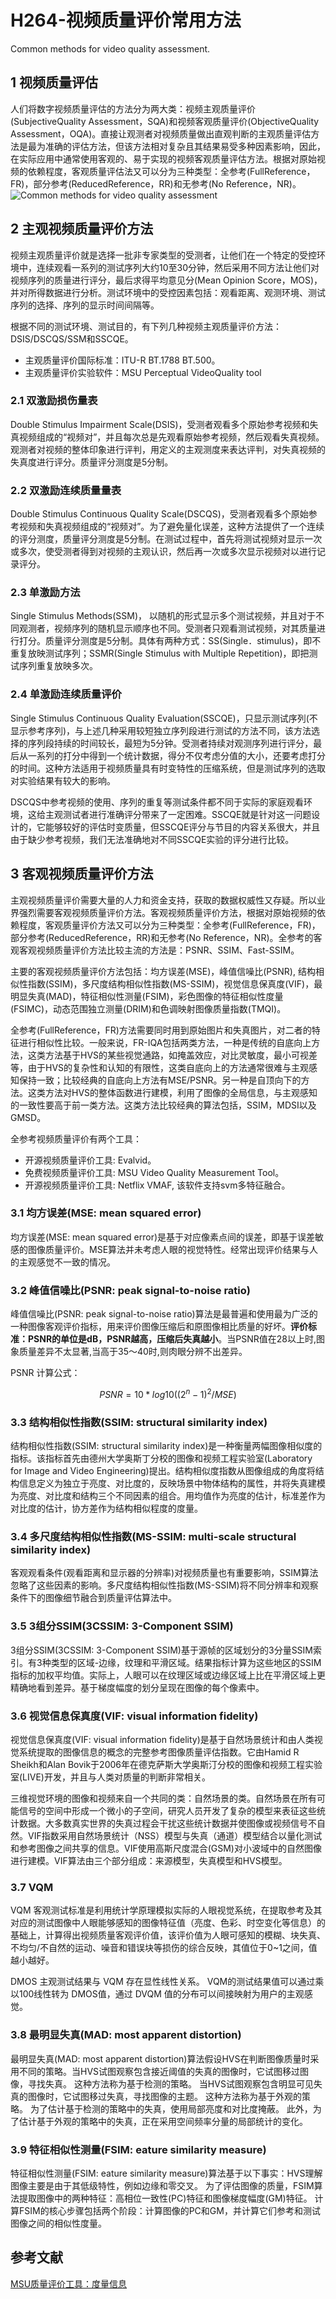 # H264-视频质量评价常用方法

Common methods for video quality assessment.

## 1 视频质量评估

人们将数字视频质量评估的方法分为两大类：视频主观质量评价(SubjectiveQuality Assessment，SQA)和视频客观质量评价(ObjectiveQuality Assessment，OQA)。直接让观测者对视频质量做出直观判断的主观质量评估方法是最为准确的评估方法，但该方法相对复杂且其结果易受多种因素影响，因此，在实际应用中通常使用客观的、易于实现的视频客观质量评估方法。根据对原始视频的依赖程度，客观质量评估法又可以分为三种类型：全参考(FullReference，FR)，部分参考(ReducedReference，RR)和无参考(No Reference，NR)。
![Common methods for video quality assessment](./images/methods-for-vqa.png)

## 2 主观视频质量评价方法

视频主观质量评价就是选择一批非专家类型的受测者，让他们在一个特定的受控环境中，连续观看一系列的测试序列大约10至30分钟，然后采用不同方法让他们对视频序列的质量进行评分，最后求得平均意见分(Mean Opinion Score，MOS)，并对所得数据进行分析。测试环境中的受控因素包括：观看距离、观测环境、测试序列的选择、序列的显示时间间隔等。

根据不同的测试环境、测试目的，有下列几种视频主观质量评价方法：DSIS/DSCQS/SSM和SSCQE。

- 主观质量评价国际标准：ITU-R BT.1788 BT.500。
- 主观质量评价实验软件：MSU Perceptual VideoQuality tool

### 2.1 双激励损伤量表

Double Stimulus Impairment Scale(DSIS)，受测者观看多个原始参考视频和失真视频组成的“视频对”，并且每次总是先观看原始参考视频，然后观看失真视频。观测者对视频的整体印象进行评判，用定义的主观测度来表达评判，对失真视频的失真度进行评分。质量评分测度是5分制。

### 2.2 双激励连续质量量表

Double Stimulus Continuous Quality Scale(DSCQS)，受测者观看多个原始参考视频和失真视频组成的“视频对”。为了避免量化误差，这种方法提供了一个连续的评分测度，质量评分测度是5分制。在测试过程中，首先将测试视频对显示一次或多次，使受测者得到对视频的主观认识，然后再一次或多次显示视频对以进行记录评分。

### 2.3 单激励方法

Single Stimulus Methods(SSM)， 以随机的形式显示多个测试视频，并且对于不同观测者，视频序列的随机显示顺序也不同。受测者只观看测试视频，对其质量进行打分。质量评分测度是5分制。具体有两种方式：SS(Single．stimulus)，即不重复放映测试序列；SSMR(Single Stimulus with Multiple Repetition)，即把测试序列重复放映多次。

### 2.4 单激励连续质量评价

Single Stimulus Continuous Quality Evaluation(SSCQE)，只显示测试序列(不显示参考序列)，与上述几种采用较短独立序列段进行测试的方法不同，该方法选择的序列段持续的时间较长，最短为5分钟。受测者持续对观测序列进行评分，最后从一系列的打分中得到一个统计数据，得分不仅考虑分值的大小，还要考虑打分的时间。这种方法适用于视频质量具有时变特性的压缩系统，但是测试序列的选取对实验结果有较大的影响。

DSCQS中参考视频的使用、序列的重复等测试条件都不同于实际的家庭观看环境，这给主观测试者进行准确评分带来了一定困难。SSCQE就是针对这一问题设计的，它能够较好的评估时变质量，但SSCQE评分与节目的内容关系很大，并且由于缺少参考视频，我们无法准确地对不同SSCQE实验的评分进行比较。

## 3 客观视频质量评价方法

主观视频质量评价需要大量的人力和资金支持，获取的数据权威性又存疑。所以业界强烈需要客观视频质量评价方法。客观视频质量评价方法，根据对原始视频的依赖程度，客观质量评价方法又可以分为三种类型：全参考(FullReference，FR)，部分参考(ReducedReference，RR)和无参考(No Reference，NR)。全参考的客观客观视频质量评价方法比较主流的方法是：PSNR、SSIM、Fast-SSIM。

主要的客观视频质量评价方法包括：均方误差(MSE)，峰值信噪比(PSNR), 结构相似性指数(SSIM)，多尺度结构相似性指数(MS-SSIM)，视觉信息保真度(VIF)，最明显失真(MAD)，特征相似性测量(FSIM)，彩色图像的特征相似性度量(FSIMC)，动态范围独立测量(DRIM)和色调映射图像质量指数(TMQI)。

全参考(FullReference，FR)方法需要同时用到原始图片和失真图片，对二者的特征进行相似性比较。一般来说，FR-IQA包括两类方法，一种是传统的自底向上方法，这类方法基于HVS的某些视觉通路，如掩盖效应，对比灵敏度，最小可视差等，由于HVS的复杂性和认知的有限性，这类自底向上的方法通常很难与主观感知保持一致；比较经典的自底向上方法有MSE/PSNR。另一种是自顶向下的方法。这类方法对HVS的整体函数进行建模，利用了图像的全局信息，与主观感知的一致性要高于前一类方法。这类方法比较经典的算法包括，SSIM，MDSI以及GMSD。

全参考视频质量评价有两个工具：

- 开源视频质量评价工具: Evalvid。
- 免费视频质量评价工具: MSU Video Quality Measurement Tool。
- 开源视频质量评价工具: Netflix VMAF, 该软件支持svm多特征融合。

### 3.1 均方误差(MSE: mean squared error)

均方误差(MSE: mean squared error)是基于对应像素点间的误差，即基于误差敏感的图像质量评价。MSE算法并未考虑人眼的视觉特性。经常出现评价结果与人的主观感觉不一致的情况。

### 3.2 峰值信噪比(PSNR: peak signal-to-noise ratio)

峰值信噪比(PSNR: peak signal-to-noise ratio)算法是最普遍和使用最为广泛的一种图像客观评价指标，用来评价图像压缩后和原图像相比质量的好坏。**评价标准：PSNR的单位是dB，PSNR越高，压缩后失真越小**。当PSNR值在28以上时,图象质量差异不太显著,当高于35～40时,则肉眼分辨不出差异。

PSNR 计算公式：

```math
 PSNR=10*log10((2^n-1)^2/MSE)
```

### 3.3 结构相似性指数(SSIM: structural similarity index)

结构相似性指数(SSIM: structural similarity index)是一种衡量两幅图像相似度的指标。该指标首先由德州大学奥斯丁分校的图像和视频工程实验室(Laboratory for Image and Video Engineering)提出。结构相似度指数从图像组成的角度将结构信息定义为独立于亮度、对比度的，反映场景中物体结构的属性，并将失真建模为亮度、对比度和结构三个不同因素的组合。用均值作为亮度的估计，标准差作为对比度的估计，协方差作为结构相似程度的度量。

### 3.4 多尺度结构相似性指数(MS-SSIM: multi-scale structural similarity index)

客观观看条件(观看距离和显示器的分辨率)对视频质量也有重要影响，SSIM算法忽略了这些因素的影响。多尺度结构相似性指数(MS-SSIM)将不同分辨率和观察条件下的图像细节融合到质量评估算法中。

### 3.5 3组分SSIM(3CSSIM: 3-Component SSIM)

3组分SSIM(3CSSIM: 3-Component SSIM)基于源帧的区域划分的3分量SSIM索引。有3种类型的区域-边缘，纹理和平滑区域。结果指标计算为这些地区的SSIM指标的加权平均值。实际上，人眼可以在纹理区域或边缘区域上比在平滑区域上更精确地看到差异。基于梯度幅度的划分呈现在图像的每个像素中。

### 3.6 视觉信息保真度(VIF: visual information fidelity)

视觉信息保真度(VIF: visual information fidelity)是基于自然场景统计和由人类视觉系统提取的图像信息的概念的完整参考图像质量评估指数。它由Hamid R Sheikh和Alan Bovik于2006年在德克萨斯大学奥斯汀分校的图像和视频工程实验室(LIVE)开发，并且与人类对质量的判断非常相关。

三维视觉环境的图像和视频来自一个共同的类：自然场景的类。自然场景在所有可能信号的空间中形成一个微小的子空间，研究人员开发了复杂的模型来表征这些统计数据。大多数真实世界的失真过程会干扰这些统计数据并使图像或视频信号不自然。VIF指数采用自然场景统计（NSS）模型与失真（通道）模型结合以量化测试和参考图像之间共享的信息。VIF使用高斯尺度混合(GSM)对小波域中的自然图像进行建模。VIF算法由三个部分组成：来源模型，失真模型和HVS模型。

### 3.7 VQM

VQM 客观测试标准是利用统计学原理模拟实际的人眼视觉系统，在提取参考及其对应的测试图像中人眼能够感知的图像特征值（亮度、色彩、时空变化等信息）的基础上，计算得出视频质量客观评价值，该评价值为人眼可感知的模糊、块失真、不均匀/不自然的运动、噪音和错误块等损伤的综合反映，其值位于0~1之间，值越小越好。

DMOS 主观测试结果与 VQM 存在显性线性关系。 VQM的测试结果值可以通过乘以100线性转为 DMOS值，通过 DVQM 值的分布可以间接映射为用户的主观感觉。

### 3.8 最明显失真(MAD: most apparent distortion)

最明显失真(MAD: most apparent distortion)算法假设HVS在判断图像质量时采用不同的策略。当HVS试图观察包含接近阈值的失真的图像时，它试图移过图像，寻找失真。 这种方法称为基于检测的策略。 当HVS试图观察包含明显可见失真的图像时，它试图移过失真，寻找图像的主题。 这种方法称为基于外观的策略。 为了估计基于检测的策略中的失真，使用局部亮度和对比度掩蔽。 此外，为了估计基于外观的策略中的失真，正在采用空间频率分量的局部统计的变化。

### 3.9 特征相似性测量(FSIM: eature similarity measure)

特征相似性测量(FSIM: eature similarity measure)算法基于以下事实：HVS理解图像主要是由于其低级特性，例如边缘和零交叉。 为了评估图像的质量，FSIM算法提取图像中的两种特征：高相位一致性(PC)特征和图像梯度幅度(GM)特征。 计算FSIM的核心步骤包括两个阶段：计算图像的PC和GM，并计算它们参考和测试图像之间的相似性度量。

## 参考文献

[MSU质量评价工具：度量信息](http://www.compression.ru/video/quality_measure/info.html)